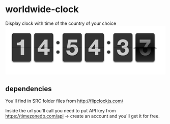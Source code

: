 # worldwide-clock
Display clock with time of the country of your choice
![clock](worlwide-clock.png)

## dependencies

You'll find in SRC folder files from http://flipclockjs.com/

Inside the url you'll call you need to put API key from https://timezonedb.com/api -> create an account and you'll get it for free.

